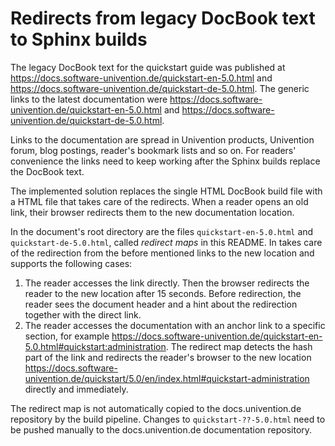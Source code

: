 <!--
Like what you see? Join us!
https://www.univention.com/about-us/careers/vacancies/

Copyright (C) 2021-2023 Univention GmbH

SPDX-License-Identifier: AGPL-3.0-only

https://www.univention.com/

All rights reserved.

The source code of this program is made available under the terms of
the GNU Affero General Public License v3.0 only (AGPL-3.0-only) as
published by the Free Software Foundation.

Binary versions of this program provided by Univention to you as
well as other copyrighted, protected or trademarked materials like
Logos, graphics, fonts, specific documentations and configurations,
cryptographic keys etc. are subject to a license agreement between
you and Univention and not subject to the AGPL-3.0-only.

In the case you use this program under the terms of the AGPL-3.0-only,
the program is provided in the hope that it will be useful, but
WITHOUT ANY WARRANTY; without even the implied warranty of
MERCHANTABILITY or FITNESS FOR A PARTICULAR PURPOSE. See the GNU
Affero General Public License for more details.

You should have received a copy of the GNU Affero General Public
License with the Debian GNU/Linux or Univention distribution in file
/usr/share/common-licenses/AGPL-3; if not, see
<https://www.gnu.org/licenses/agpl-3.0.txt>.
-->

# Redirects from legacy DocBook text to Sphinx builds

The legacy DocBook text for the quickstart guide was published at
<https://docs.software-univention.de/quickstart-en-5.0.html> and
<https://docs.software-univention.de/quickstart-de-5.0.html>. The
generic links to the latest documentation were
<https://docs.software-univention.de/quickstart-en-5.0.html> and
<https://docs.software-univention.de/quickstart-de-5.0.html>.

Links to the documentation are spread in Univention products, Univention
forum, blog postings, reader's bookmark lists and so on. For readers'
convenience the links need to keep working after the Sphinx builds
replace the DocBook text.

The implemented solution replaces the single HTML DocBook build file
with a HTML file that takes care of the redirects. When a reader opens
an old link, their browser redirects them to the new documentation
location.

In the document's root directory are the files `quickstart-en-5.0.html`
and `quickstart-de-5.0.html`, called *redirect maps* in this README. In
takes care of the redirection from the before mentioned links to the new
location and supports the following cases:

1. The reader accesses the link directly. Then the browser redirects
   the reader to the new location after 15 seconds. Before redirection,
   the reader sees the document header and a hint about the redirection
   together with the direct link.
2. The reader accesses the documentation with an anchor link to a
   specific section, for example
   <https://docs.software-univention.de/quickstart-en-5.0.html#quickstart:administration>.
   The redirect map detects the hash part of the link and redirects the
   reader's browser to the new location
   <https://docs.software-univention.de/quickstart/5.0/en/index.html#quickstart-administration>
   directly and immediately.

The redirect map is not automatically copied to the docs.univention.de
repository by the build pipeline. Changes to `quickstart-??-5.0.html`
need to be pushed manually to the docs.univention.de documentation
repository.
